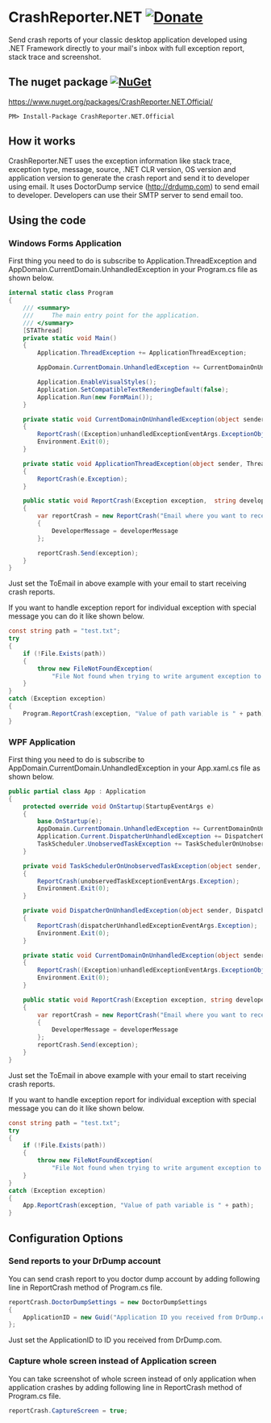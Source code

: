 # CrashReporter.NET  [![Donate](https://img.shields.io/badge/Donate-PayPal-green.svg)](http://paypal.me/rbsoft)
Send crash reports of your classic desktop application developed using .NET Framework directly to your mail's inbox with full exception report, stack trace and screenshot.

## The nuget package  [![NuGet](https://img.shields.io/nuget/v/CrashReporter.NET.Official.svg)](https://www.nuget.org/packages/CrashReporter.NET.Official/)
https://www.nuget.org/packages/CrashReporter.NET.Official/

    PM> Install-Package CrashReporter.NET.Official

## How it works

CrashReporter.NET uses the exception information like stack trace, exception type, message, source, .NET CLR version, OS version and application version to generate the crash report and send it to developer using email. It uses DoctorDump service (http://drdump.com) to send email to developer. Developers can use their SMTP server to send email too.

## Using the code

### Windows Forms Application

First thing you need to do is subscribe to Application.ThreadException and AppDomain.CurrentDomain.UnhandledException in your Program.cs file as shown below.

````csharp
internal static class Program
{
    /// <summary>
    ///     The main entry point for the application.
    /// </summary>
    [STAThread]
    private static void Main()
    {
        Application.ThreadException += ApplicationThreadException;

        AppDomain.CurrentDomain.UnhandledException += CurrentDomainOnUnhandledException;

        Application.EnableVisualStyles();
        Application.SetCompatibleTextRenderingDefault(false);
        Application.Run(new FormMain());
    }

    private static void CurrentDomainOnUnhandledException(object sender, UnhandledExceptionEventArgs unhandledExceptionEventArgs)
    {
        ReportCrash((Exception)unhandledExceptionEventArgs.ExceptionObject);
        Environment.Exit(0);
    }

    private static void ApplicationThreadException(object sender, ThreadExceptionEventArgs e)
    {
        ReportCrash(e.Exception);
    }

    public static void ReportCrash(Exception exception,  string developerMessage = "")
    {
        var reportCrash = new ReportCrash("Email where you want to receive crash reports.")
        {
            DeveloperMessage = developerMessage
        };

        reportCrash.Send(exception);
    }
}
````

Just set the ToEmail in above example with your email to start receiving crash reports.

If you want to handle exception report for individual exception with special message you can do it like shown below.

````csharp
const string path = "test.txt";
try
{
    if (!File.Exists(path))
    {
        throw new FileNotFoundException(
            "File Not found when trying to write argument exception to the file", argumentException);
    }
}
catch (Exception exception)
{
    Program.ReportCrash(exception, "Value of path variable is " + path);
}
````

### WPF Application

First thing you need to do is subscribe to AppDomain.CurrentDomain.UnhandledException in your App.xaml.cs file as shown below.

````csharp
public partial class App : Application
{
    protected override void OnStartup(StartupEventArgs e)
    {
        base.OnStartup(e);
        AppDomain.CurrentDomain.UnhandledException += CurrentDomainOnUnhandledException;
        Application.Current.DispatcherUnhandledException += DispatcherOnUnhandledException;
        TaskScheduler.UnobservedTaskException += TaskSchedulerOnUnobservedTaskException;
    }

    private void TaskSchedulerOnUnobservedTaskException(object sender, UnobservedTaskExceptionEventArgs unobservedTaskExceptionEventArgs)
    {
        ReportCrash(unobservedTaskExceptionEventArgs.Exception);
        Environment.Exit(0);
    }

    private void DispatcherOnUnhandledException(object sender, DispatcherUnhandledExceptionEventArgs dispatcherUnhandledExceptionEventArgs)
    {
        ReportCrash(dispatcherUnhandledExceptionEventArgs.Exception);
        Environment.Exit(0);
    }

    private static void CurrentDomainOnUnhandledException(object sender, UnhandledExceptionEventArgs unhandledExceptionEventArgs)
    {
        ReportCrash((Exception)unhandledExceptionEventArgs.ExceptionObject);
        Environment.Exit(0);
    }

    public static void ReportCrash(Exception exception, string developerMessage = "")
    {
        var reportCrash = new ReportCrash("Email where you want to receive crash reports.")
        {
            DeveloperMessage = developerMessage
        };
        reportCrash.Send(exception);
    }
}
````

Just set the ToEmail in above example with your email to start receiving crash reports.

If you want to handle exception report for individual exception with special message you can do it like shown below.

````csharp
const string path = "test.txt";
try
{
    if (!File.Exists(path))
    {
        throw new FileNotFoundException(
            "File Not found when trying to write argument exception to the file", argumentException);
    }
}
catch (Exception exception)
{
    App.ReportCrash(exception, "Value of path variable is " + path);
}
````

## Configuration Options
### Send reports to your DrDump account

You can send crash report to you doctor dump account by adding following line in ReportCrash method of Program.cs file.

````csharp
reportCrash.DoctorDumpSettings = new DoctorDumpSettings
{
    ApplicationID = new Guid("Application ID you received from DrDump.com"),
};
````

Just set the ApplicationID to ID you received from DrDump.com.

### Capture whole screen instead of Application screen

You can take screenshot of whole screen instead of only application when application crashes by adding following line in ReportCrash method of Program.cs file.

````csharp
reportCrash.CaptureScreen = true;
````